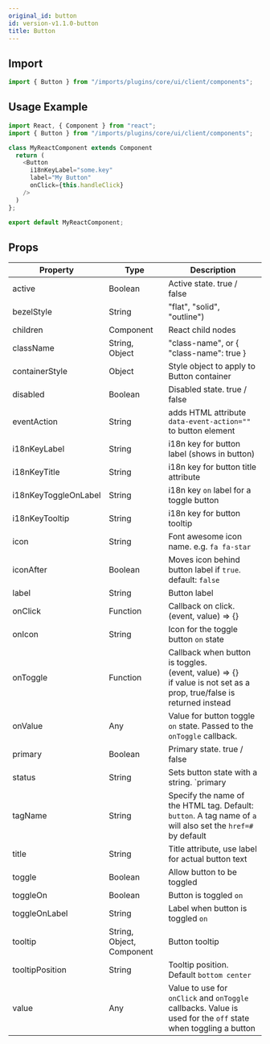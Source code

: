```yaml
---
original_id: button
id: version-v1.1.0-button
title: Button
---
```

    
## Import

```javascript
import { Button } from "/imports/plugins/core/ui/client/components";
```

## Usage Example

```javascript
import React, { Component } from "react";
import { Button } from "/imports/plugins/core/ui/client/components";

class MyReactComponent extends Component
  return (
    <Button
      i18nKeyLabel="some.key"
      label="My Button"
      onClick={this.handleClick}
    />
  )
};

export default MyReactComponent;
```

## Props

| Property             | Type                      | Description                                                                                                               |
| -------------------- | ------------------------- | ------------------------------------------------------------------------------------------------------------------------- |
| active               | Boolean                   | Active state. true / false                                                                                                |
| bezelStyle           | String                    | "flat", "solid", "outline")                                                                                               |
| children             | Component                 | React child nodes                                                                                                         |
| className            | String, Object            | "class-name", or { "class-name": true }                                                                                   |
| containerStyle       | Object                    | Style object to apply to Button container                                                                                 |
| disabled             | Boolean                   | Disabled state. true / false                                                                                              |
| eventAction          | String                    | adds HTML attribute `data-event-action=""` to button element                                                              |
| i18nKeyLabel         | String                    | i18n key for button label (shows in button)                                                                               |
| i18nKeyTitle         | String                    | i18n key for button title attribute                                                                                       |
| i18nKeyToggleOnLabel | String                    | i18n key `on` label for a toggle button                                                                                   |
| i18nKeyTooltip       | String                    | i18n key for button tooltip                                                                                               |
| icon                 | String                    | Font awesome icon name. e.g. `fa fa-star`                                                                                 |
| iconAfter            | Boolean                   | Moves icon behind button label if `true`. default: `false`                                                                |
| label                | String                    | Button label                                                                                                              |
| onClick              | Function                  | Callback on click.<br>(event, value) => {}                                                                                |
| onIcon               | String                    | Icon for the toggle button `on` state                                                                                     |
| onToggle             | Function                  | Callback when button is toggles.<br>(event, value) => {}<br>if value is not set as a prop, true/false is returned instead |
| onValue              | Any                       | Value for button toggle `on` state. Passed to the `onToggle` callback.                                                    |
| primary              | Boolean                   | Primary state. true / false                                                                                               |
| status               | String                    | Sets button state with a string. `primary | success | info | warning | danger | link | cta | default`                     |
| tagName              | String                    | Specify the name of the HTML tag. Default: `button`. A tag name of `a` will also set the `href=#` by default              |
| title                | String                    | Title attribute, use label for actual button text                                                                         |
| toggle               | Boolean                   | Allow button to be toggled                                                                                                |
| toggleOn             | Boolean                   | Button is toggled `on`                                                                                                    |
| toggleOnLabel        | String                    | Label when button is toggled `on`                                                                                         |
| tooltip              | String, Object, Component | Button tooltip                                                                                                            |
| tooltipPosition      | String                    | Tooltip position. Default `bottom center`                                                                                 |
| value                | Any                       | Value to use for `onClick` and `onToggle` callbacks. Value is used for the `off` state when toggling a button             |

